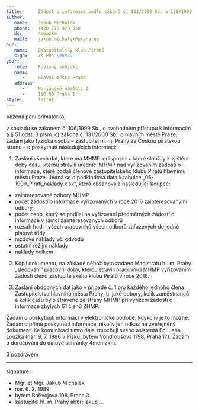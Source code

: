 ```yaml
---
title:      Žádost o informace podle zákonů č. 131/2000 Sb. a 106/1999 Sb.
author:
   name:    Jakub Michálek
   phone:   +420 775 978 550
   ds:      4memzkm
   mail:    jakub.michalek@praha.eu
our:
   name:    Zastupitelský klub Pirátů
   sign:    ZK Pha \#6879
your:
   role:    Povinný subjekt
   name:    
      -     Hlavní město Praha
   address:
      -     Mariánské náměstí 2
      -     110 00 Praha 1
style:      letter
---
```


Vážená paní primátorko,

v souladu se zákonem č. 106/1999 Sb., o svobodném přístupu k informacím a § 51 odst. 3 písm. c) zákona č. 131/2000 Sb., o hlavním městě Praze, žádám jako fyzická osoba – zastupitel hl. m. Prahy za Českou pirátskou stranu – o poskytnutí následujících informací:

1. Zaslání všech dat, které má MHMP k dispozici a které sloužily k zjištění doby času, kterou strávili úředníci MHMP nad vyřizováním žádostí o informace, které podali členové zastupitelského klubu Pirátů hlavnímu městu Praze. Jedná se o podkladová data k tabulce „06-1999_Piráti_náklady.xlsx“, která obsahovala následující sloupce: 

 * zainteresované odbory MHMP
 * počet žádostí o informace vyřizovaných v roce 2016 zainteresovanými odbory
 * počet osob, který se podílel na vyřizování předmětných žádostí o informace v rámci zainteresovaných odborů
 * rozsah hodin všech pracovníků všech odborů zařazených do jedné platové třídy
 * mzdové náklady vč. odvodů 
 * ostatní režijní náklady
 * náklady celkem

2. Kopii dokumentu, na základě něhož bylo zadáno Magistrátu hl. m. Prahy „sledování“ pracovní doby, kterou strávili pracovníci MHMP vyřizováním žádostí členů zastupitelského klubu Pirátů v roce 2016.

3. Zaslání obdobných dat jako v případě č. 1 pro každého jednoho člena Zastupitelstva hlavního města Prahy, tj. jaké odbory, kolik zaměstnanců a kolik času bylo stráveno ze strany MHMP při vyřízení žádostí o informace zbylých 61 členů ZHMP.

Žádám o poskytnutí informací v elektronické podobě, kdykoliv je to možné. Žádám o přímé poskytnutí informace, nikoliv jen odkaz na zveřejněný dokument. Ke komunikaci tímto dále zmocňuji svého asistenta Bc. Jana Loužka (nar. 9. 7. 1986 v Písku; bytem Vondroušova 1198, Praha 17). Žádám o doručování do datové schránky 4memzkm.

S pozdravem

---
signature: 
  - Mgr. et Mgr. Jakub Michálek
  - nar. 6. 2. 1989
  - bytem Bořivojova 108, Praha 3
  - zastupitel hl. m. Prahy
abbr:       jakub
...
